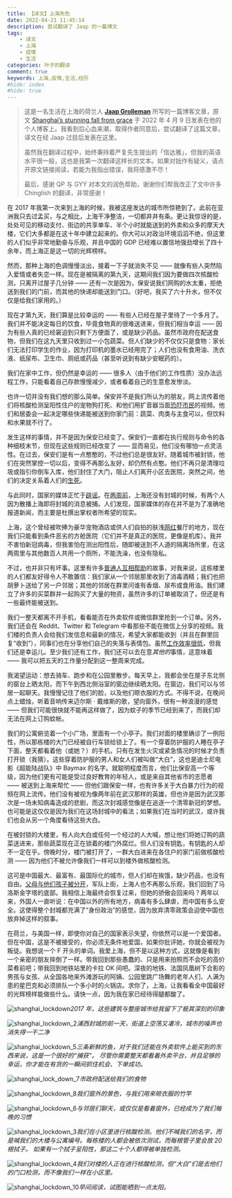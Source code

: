 ```yaml
---
title: 【译文】上海失色
date: 2022-04-21 11:45:14
description: 尝试翻译了 Jaap 的一篇博文
tags: 
    - 译文
    - 上海
    - 疫情
    - 生活
categories: 叶子的翻译
comment: true
keywords: 上海,疫情,生活,经历
#hide: index
#hide: true
---
```


> 这是一名生活在上海的荷兰人 **[Jaap Grolleman](https://jaapgrolleman.com/)** 所写的一篇博客文章，原文 [Shanghai’s stunning fall from grace](https://jaapgrolleman.com/shanghais-stunning-fall-from-grace/) 于 2022 年 4 月 9 日发表在他的个人博客上。我看到后心血来潮，取得作者同意后，尝试翻译了这篇文章，译文在经 Jaap 过目后发表在这里。
>
> 虽然我在翻译过程中，始终秉持着严复先生提出的「信达雅」，但我的英语水平很一般，这也是我第一次翻译这样长的文本。如果对拙作有疑义，请点开原文链接阅读，若能为我指出错误，我将感激不尽！
>
> 最后，感谢 QP 与 GYY 对本文的润色帮助，谢谢你们帮我改正了文中许多 Chinglish 的翻译，非常感谢！

<!-- more -->

在 2017 年我第一次来到上海的时候，我被这座发达的城市所惊艳到了。此前在亚洲我只去过孟买，与之相比，上海干净整洁，一切都井井有条。更让我惊讶的是，处处可见的移动支付、街边的共享单车、半个小时就能送到的外卖和众多的摩天大楼，它们大多都是在这十年中建立起来的。你大可以对政治环境滔滔不绝，但这里的人们似乎非常地勤奋与乐观，并且中国的 GDP 已经难以置信地强劲增长了四十余年，而上海正是这一切的光辉榜样。

然而，那种上海的色调慢慢淡出，接着一下子就消失不见 —— 就像有些人突然陷入爱情或者失恋一样。现在是被隔离的第九天，这期间我们因为要做四次核酸检测，只离开过屋子几分钟 —— 还有一次是因为，保安说我们网购的水太重，拒绝送到我们的门前，而其他的快递却能送到门口。（好吧，我买了六十升水，但不仅仅是给我们家用的。）

现在才第九天，我们算是比较幸运的 —— 有些人已经在屋子里待了一个多月了。我们并不能决定每日的饮食，毕竟食物真的很难送进来，但我们相当幸运 —— 因为有些人真的已经窘迫到只剩下方便面了，或是缺少药品。虽然市政府在配送食物，但我们在这九天里只收到过一小包蔬菜。但人们缺少的不仅仅只是食物：家长们无法打印学生的作业，因为打印机的墨水已经用完了；人们也没有食用油、洗衣液、纸尿布、卫生巾、厕纸或药品（甚至听说到有缺少安眠药的）。

我们在家中工作，但仍然是幸运的 —— 很多人（由于他们的工作性质）没办法远程工作，只能看着自己存款慢慢减少，或者看着自己的生意愈发惨淡。

也许一切并没有我们想的那么简单。保安并不是我们所认为的朋友，网上流传着他们将核酸检测呈阳性住户的宠物狗打死、和他们用扩音器当面[恐吓市民](https://twitter.com/manyapan/status/1512499755808608257)的视频。他们和居委会一起决定哪些快递能被送到你家门前：蔬菜、肉类与主食可以，但饮料和水果就不行了。

发生这样的事情，并不是因为保安已经变了。保安们一直都在执行规则与命令的各种细枝末节，但现在这些规则已经改变了 —— 显而易见，他们没有哪怕一点灵活性。在过去，保安们是有一点憨憨的，不过他们总是很友好。随着城市被封锁，他们在突然掌控一切以后，变得不再那么友好，却仍然有点憨。他们不再只是清理垃圾或指引你倒车入库，他们封住了大门，阻止人们离开小区去医院，突然之间，他们的决定关系着人们的[生死](https://www.reddit.com/r/shanghai/comments/u30nn8/%E4%B8%8A%E6%B5%B7%E5%AE%9D%E5%B1%B1_woman_yells_at_police_to_help_take_her/)。

与此同时，国家的媒体正忙于[辟谣](https://twitter.com/richbrubaker/status/1511992378386628609)。在[两周前](https://www.chinadaily.com.cn/a/202203/24/WS623bdda5a310fd2b29e53056.html)，上海还没有封城的时候，有两个人因为散播上海即将封城的消息被捕。人们发现，国家媒体的存在并不是为了准确地报道新闻，而主要是杜撰出掌权者所希望的现实。

上海，这个曾经被吹捧为豪华宠物酒店或供人们自拍的肤浅[网红](https://en.wikipedia.org/wiki/Wanghong_economy)餐厅的地方，现在我们只能看到条件恶劣的方舱医院（它们并不是真正的医院，更像是机库）。我并不害怕新冠病毒，但我害怕在测出阳性后，随即被送到不人道的隔离场所里，在这两周里与其他数百人共用一个厕所，不能洗澡，也没有隐私。

不过，也并非只有坏事。这里有许多[普通人互相帮助](https://mp.weixin.qq.com/s/B8rwPP9OaNdOhkJoau38Dw)的故事，对我来说，这栋楼里的人们都友好得令人不敢置信：我们家从一个邻居那里收到了消毒酒精；我们也把胡萝卜送给了另一户邻居；其他的邻居在群里问谁有香烟、尿布或食用油。我们建立了许多的买菜群并一起购买了大量的物资，虽然许多的订单被取消了，但还是有一些最终能被送到。

我们一整天都离不开手机，看看能否在外卖软件或微信群里抢到一个订单。另外，我们还会在 Reddit、Twitter 和 Telegram 中看那些不能在微信上分享的视频。我们楼的负责人会给我们发信息和最新的情况，希望大家都能收到（并且在群里回复“收到”），同事们也在分享他们自己的失落与表情包。虽然[工作效率很低](https://twitter.com/danwwang/status/1512411811353616389)，但我们还是幸运儿。至少我们还有工作，我们还可以去在意*其他的*事情，这意味着 —— 我可以把五天的工作量分配到这一整周来完成。

我渴望运动：想去骑车、跑步和在公园里散步。每天早上，我都会坐在屋子东北侧的窗台上晒太阳，而下午到西北侧浴室的窗边继续晒太阳。在窗边，我们可以与邻居一起聊天。我慢慢记住了他们的脸，以及他们晾衣服的方式。不得不说，在晚间点上蜡烛，听着音响传来迈尔斯 · 戴维斯的歌，望向窗外，很有一种浪漫的感觉 —— 但我们可能很快就不能再这样做了，因为蚊子的季节已经到来了，而我们却无法在网上订购蚊帐。

我们的公寓俯览着一个小广场，里面有一个小亭子。我们对面的楼里确诊了一例阳性，所以那栋楼的大门已经被自行车锁给锁上了。有一个穿着防护服的人睡在亭子下面，整天都看着他（或她？）的手机，只有在发生火灾或紧急情况的时候才负责打开锁（我猜）。这些穿着防护服的男人和女人们被叫做“大白”，这也是迪士尼电影《超能陆战队》中 Baymax 的名字。就聪明程度而言，他们比保安高一个等级，因为他们更有可能是受过良好教育的年轻人，或是来自其他省市的志愿者 —— 被送到上海来帮忙 —— 但他们跟保安一样，也有许多关于大白暴力行为的视频在网上流传。他们没有被视为像两年前在武汉那样的英雄，但也许是因为武汉那次是一场未知病毒造成的悲剧，而这次封城感觉像是在追逐一个清零新冠的梦想。也可能是这仅仅是因为我们在这场封城中的看法；如果我们在当时的武汉，或许我们也会从另一个角度看待这些大白。

在被封锁的大楼里，有人向大白或任何一个经过的人大喊，想让他们将她订购的蔬菜送进来，那些蔬菜现在正在锁着的楼门外腐烂。但人们没有钥匙，有钥匙的人却不一定在乎。傍晚时分，楼门被打开了，一群大白进来在各住户的家门前做核酸检测 —— 因为他们不被允许像我们一样可以到楼外做核酸检测。

这可是中国最大、最富有、最国际化的城市，但人们却在挨饿，缺少药品，也没有自由。[父母与他们孩子被分开](https://www.thesun.co.uk/news/worldnews/18174503/babies-separated-from-parents-covid-lockdown-shanghai/)，军队上街，上海人也不再那么乐观，我们回到了马洛斯金字塔的底部。我相信上海最终会恢复过来，但她的骄傲会回来吗？两年以来，外国人一直听说：在中国以外的所有地方，病毒有多么肆虐，而中国有多么安全。这使得整个封城都充满了“身份政治”的感觉，因为放弃清零政策会迫使中国也放弃掉这样的叙事。

在荷兰，与美国一样，即使你对自己的国家表示失望，你依然可以是一个爱国者。但在中国，这是不被接受的，你必须无条件地爱国，如果你批评她，你就会被视为叛徒。我想说一个 F 开头的单词。我爱上海，但不是以这种方式，这就像是看到一个亲密的朋友摔倒了一样。带我回到那些愚蠢的、只是用来拍照而不会吃的高价菜肴前吧；带我回到地铁站里的卡拉 OK 间吧。深夜的地铁、法国凤凰树下合影的男孩与女孩、从全国各地来外滩游玩的阿姨、公园里跳广场舞的老年人们、人满为患的星巴克和必须排队一个多小时的火锅店。求你了，上海，让我看看全中国最好的光辉榜样能做些什么。请快一点，因为我在家已经待得腿都酸了。

![shanghai_lockdown](/images/translation-of-shanghais-stunning-fall-from-grace/shanghai_lockdown.jpg)_2017 年，这些建筑与整座城市给我留下了极其深刻的印象_

![shanghai_lockdown_2](/images/translation-of-shanghais-stunning-fall-from-grace/shanghai_lockdown_2.jpg)_浦西封城的前一天，街道上空荡又凄冷，城市的噪声也消失得一干二净_

![shanghai_lockdown_5](/images/translation-of-shanghais-stunning-fall-from-grace/shanghai_lockdown_5.jpg)_三条新鲜的鱼，对于我们还能在外卖软件上能买到的东西来说，这是一个很好的“捕获”。
尽管你需要整天都看着外卖平台，并且足够的幸运，你才能在有货的一瞬间抓住机会、下单成功。_

![shanghai_lock_down_7](/images/translation-of-shanghais-stunning-fall-from-grace/shanghai_lock_down_7.jpg)_市政府配送给我们的食物_

![shanghai_lockdown_8](/images/translation-of-shanghais-stunning-fall-from-grace/shanghai_lockdown_8.jpg)_我们窗外的景色，与我们用来晾衣服的竹竿_

![shanghai_lockdown_6](/images/translation-of-shanghais-stunning-fall-from-grace/shanghai_lockdown_6.jpg)_与邻居们聊天，或仅仅是看着窗外，已经成为了我们每晚的习惯_

![shanghai_lockdown_3](/images/translation-of-shanghais-stunning-fall-from-grace/shanghai_lockdown_3.jpg)_我们在小区里进行核酸检测。他们不喊我们的名字，而是喊我们的大楼与公寓编号。每栋楼的人都会被依次测试，而每根管子里会放 20 根拭子。
如果有一个拭子呈阳性，那这二十个人都得被单独检测。_

![shanghai_lockdown_4](/images/translation-of-shanghais-stunning-fall-from-grace/shanghai_lockdown_4.jpg)_我们对楼的人正在进行核酸检测，但“大白”们是去他们的门口检测，而不像我们一样在小区里。_

![shanghai_lockdown_10](/images/translation-of-shanghais-stunning-fall-from-grace/shanghai_lockdown_10.jpg)_早间阅读，试图能晒到一点太阳。_









